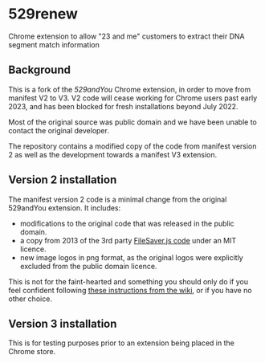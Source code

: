# 529renew
Chrome extension to allow "23 and me" customers to extract their DNA segment match information
## Background
This is a fork of the *529andYou* Chrome extension, in order to move from manifest V2 to V3. V2 code will cease working for Chrome users past early 2023,
and has been blocked for fresh installations beyond July 2022.

Most of the original source was public domain and we have been unable to contact the original developer.

The repository contains a modified copy of the code from manifest version 2 as well as the development towards a manifest V3 extension.

## Version 2 installation
The manifest version 2 code is a minimal change from the original 529andYou extension. It includes:
* modifications to the original code that was released in the public domain.
* a copy from 2013 of the 3rd party [FileSaver.js code](https://github.com/eligrey/FileSaver.js) under an MIT licence.
* new image logos in png format, as the original logos were explicitly excluded from the public domain licence.

This is not for the faint-hearted and something you should only do if you feel confident following [these instructions from the wiki](https://github.com/CameronD73/529renew/wiki/Installing-manifest-V2-code), or if you have no other choice.


## Version 3 installation
This is for testing purposes prior to an extension being placed in the Chrome store.
